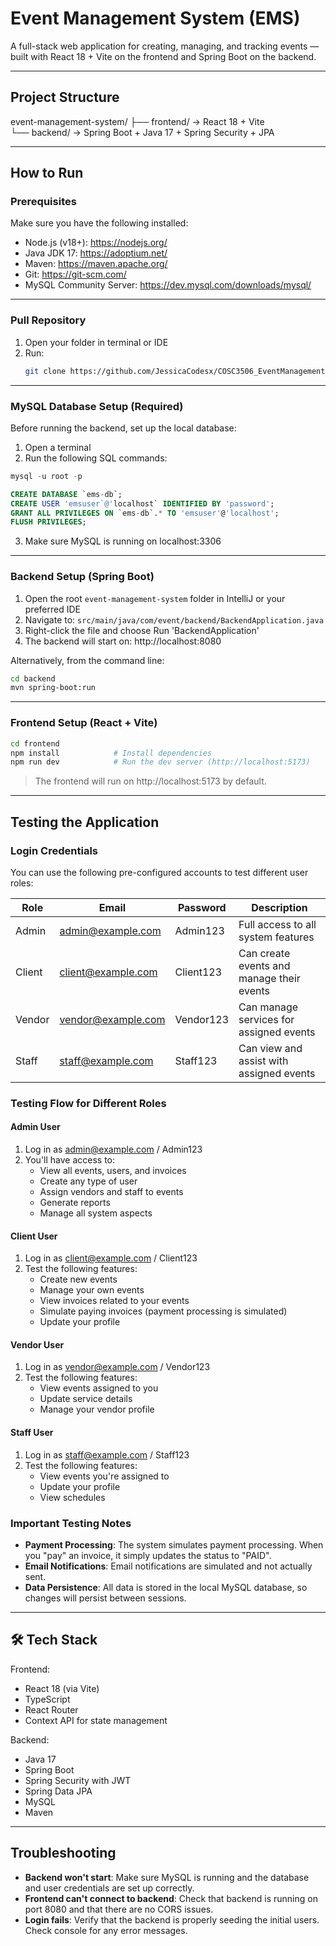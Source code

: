 # Event Management System (EMS)

A full-stack web application for creating, managing, and tracking events — built with React 18 + Vite on the frontend and Spring Boot on the backend.

---

## Project Structure

event-management-system/
├── frontend/    → React 18 + Vite  
└── backend/     → Spring Boot + Java 17 + Spring Security + JPA

---

## How to Run

### Prerequisites

Make sure you have the following installed:

- Node.js (v18+): https://nodejs.org/
- Java JDK 17: https://adoptium.net/
- Maven: https://maven.apache.org/
- Git: https://git-scm.com/
- MySQL Community Server: https://dev.mysql.com/downloads/mysql/

---

### Pull Repository
1. Open your folder in terminal or IDE
2. Run:
   ```bash
   git clone https://github.com/JessicaCodesx/COSC3506_EventManagementSystem.git
   ```

---

### MySQL Database Setup (Required)

Before running the backend, set up the local database:

1. Open a terminal 
2. Run the following SQL commands:

```sql
mysql -u root -p

CREATE DATABASE `ems-db`;  
CREATE USER 'emsuser`@'localhost` IDENTIFIED BY 'password';  
GRANT ALL PRIVILEGES ON `ems-db`.* TO 'emsuser'@'localhost';  
FLUSH PRIVILEGES;
```

3. Make sure MySQL is running on localhost:3306

---

### Backend Setup (Spring Boot)

1. Open the root `event-management-system` folder in IntelliJ or your preferred IDE
2. Navigate to: `src/main/java/com/event/backend/BackendApplication.java`
3. Right-click the file and choose Run 'BackendApplication'
4. The backend will start on: http://localhost:8080

Alternatively, from the command line:
```bash
cd backend
mvn spring-boot:run
```

---

### Frontend Setup (React + Vite)

```bash
cd frontend  
npm install            # Install dependencies  
npm run dev            # Run the dev server (http://localhost:5173)
```

> The frontend will run on http://localhost:5173 by default.

---

## Testing the Application

### Login Credentials

You can use the following pre-configured accounts to test different user roles:

| Role  | Email             | Password  | Description                               |
|-------|-------------------|-----------|-------------------------------------------|
| Admin | admin@example.com | Admin123  | Full access to all system features        |
| Client| client@example.com| Client123 | Can create events and manage their events |
| Vendor| vendor@example.com| Vendor123 | Can manage services for assigned events   |
| Staff | staff@example.com | Staff123  | Can view and assist with assigned events  |

### Testing Flow for Different Roles

#### Admin User
1. Log in as admin@example.com / Admin123
2. You'll have access to:
   - View all events, users, and invoices
   - Create any type of user
   - Assign vendors and staff to events
   - Generate reports
   - Manage all system aspects

#### Client User
1. Log in as client@example.com / Client123
2. Test the following features:
   - Create new events
   - Manage your own events
   - View invoices related to your events
   - Simulate paying invoices (payment processing is simulated)
   - Update your profile

#### Vendor User
1. Log in as vendor@example.com / Vendor123
2. Test the following features:
   - View events assigned to you
   - Update service details
   - Manage your vendor profile

#### Staff User
1. Log in as staff@example.com / Staff123
2. Test the following features:
   - View events you're assigned to
   - Update your profile
   - View schedules

### Important Testing Notes

- **Payment Processing**: The system simulates payment processing. When you "pay" an invoice, it simply updates the status to "PAID".
- **Email Notifications**: Email notifications are simulated and not actually sent.
- **Data Persistence**: All data is stored in the local MySQL database, so changes will persist between sessions.

---

## 🛠 Tech Stack

Frontend:
- React 18 (via Vite)
- TypeScript
- React Router
- Context API for state management

Backend:
- Java 17
- Spring Boot
- Spring Security with JWT
- Spring Data JPA
- MySQL
- Maven

---

## Troubleshooting

- **Backend won't start**: Make sure MySQL is running and the database and user credentials are set up correctly.
- **Frontend can't connect to backend**: Check that backend is running on port 8080 and that there are no CORS issues.
- **Login fails**: Verify that the backend is properly seeding the initial users. Check console for any error messages.
